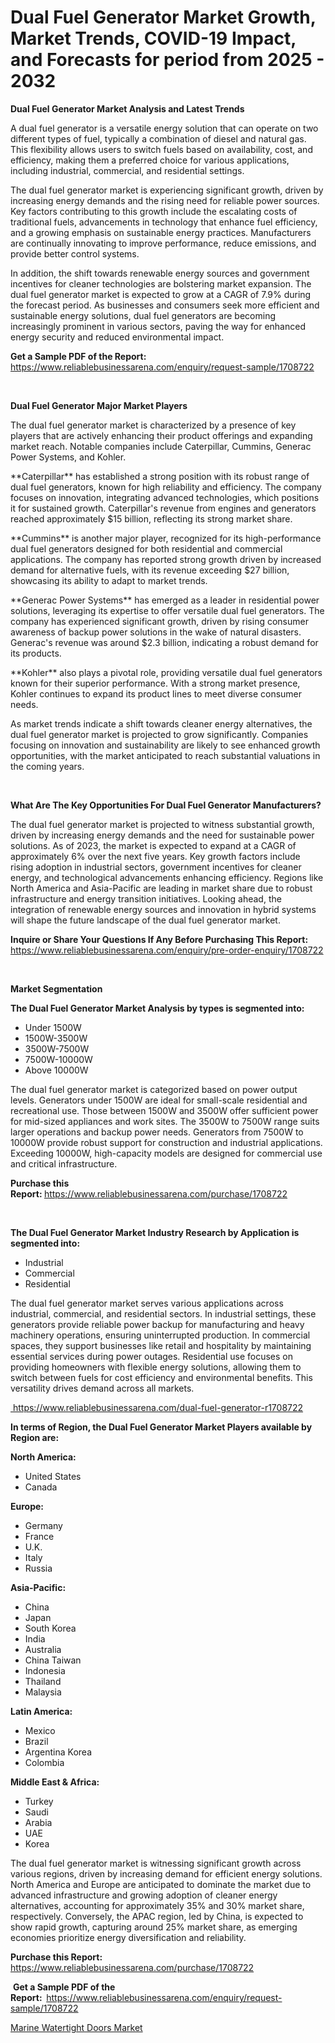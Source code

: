 <p><h1>Dual Fuel Generator Market Growth, Market Trends, COVID-19 Impact, and Forecasts for period from 2025 - 2032</h1></p><p><strong>Dual Fuel Generator Market Analysis and Latest Trends</strong></p>
<p><p>A dual fuel generator is a versatile energy solution that can operate on two different types of fuel, typically a combination of diesel and natural gas. This flexibility allows users to switch fuels based on availability, cost, and efficiency, making them a preferred choice for various applications, including industrial, commercial, and residential settings. </p><p>The dual fuel generator market is experiencing significant growth, driven by increasing energy demands and the rising need for reliable power sources. Key factors contributing to this growth include the escalating costs of traditional fuels, advancements in technology that enhance fuel efficiency, and a growing emphasis on sustainable energy practices. Manufacturers are continually innovating to improve performance, reduce emissions, and provide better control systems.</p><p>In addition, the shift towards renewable energy sources and government incentives for cleaner technologies are bolstering market expansion. The dual fuel generator market is expected to grow at a CAGR of 7.9% during the forecast period. As businesses and consumers seek more efficient and sustainable energy solutions, dual fuel generators are becoming increasingly prominent in various sectors, paving the way for enhanced energy security and reduced environmental impact.</p></p>
<p><strong>Get a Sample PDF of the Report:&nbsp;</strong> <a href="https://www.reliablebusinessarena.com/enquiry/request-sample/1708722?utm_campaign=3443&utm_medium=2&utm_source=Github&utm_content=ia&utm_term=08042025&utm_id=dual-fuel-generator">https://www.reliablebusinessarena.com/enquiry/request-sample/1708722</a></p>
<p>&nbsp;</p>
<p><strong>Dual Fuel Generator Major Market Players</strong></p>
<p><p>The dual fuel generator market is characterized by a presence of key players that are actively enhancing their product offerings and expanding market reach. Notable companies include Caterpillar, Cummins, Generac Power Systems, and Kohler.</p><p>**Caterpillar** has established a strong position with its robust range of dual fuel generators, known for high reliability and efficiency. The company focuses on innovation, integrating advanced technologies, which positions it for sustained growth. Caterpillar's revenue from engines and generators reached approximately $15 billion, reflecting its strong market share.</p><p>**Cummins** is another major player, recognized for its high-performance dual fuel generators designed for both residential and commercial applications. The company has reported strong growth driven by increased demand for alternative fuels, with its revenue exceeding $27 billion, showcasing its ability to adapt to market trends.</p><p>**Generac Power Systems** has emerged as a leader in residential power solutions, leveraging its expertise to offer versatile dual fuel generators. The company has experienced significant growth, driven by rising consumer awareness of backup power solutions in the wake of natural disasters. Generac's revenue was around $2.3 billion, indicating a robust demand for its products.</p><p>**Kohler** also plays a pivotal role, providing versatile dual fuel generators known for their superior performance. With a strong market presence, Kohler continues to expand its product lines to meet diverse consumer needs.</p><p>As market trends indicate a shift towards cleaner energy alternatives, the dual fuel generator market is projected to grow significantly. Companies focusing on innovation and sustainability are likely to see enhanced growth opportunities, with the market anticipated to reach substantial valuations in the coming years.</p></p>
<p>&nbsp;</p>
<p><strong>What Are The Key Opportunities For Dual Fuel Generator Manufacturers?</strong></p>
<p><p>The dual fuel generator market is projected to witness substantial growth, driven by increasing energy demands and the need for sustainable power solutions. As of 2023, the market is expected to expand at a CAGR of approximately 6% over the next five years. Key growth factors include rising adoption in industrial sectors, government incentives for cleaner energy, and technological advancements enhancing efficiency. Regions like North America and Asia-Pacific are leading in market share due to robust infrastructure and energy transition initiatives. Looking ahead, the integration of renewable energy sources and innovation in hybrid systems will shape the future landscape of the dual fuel generator market.</p></p>
<p><strong>Inquire or Share Your Questions If Any Before Purchasing This Report:</strong> <a href="https://www.reliablebusinessarena.com/enquiry/pre-order-enquiry/1708722?utm_campaign=3443&utm_medium=2&utm_source=Github&utm_content=ia&utm_term=08042025&utm_id=dual-fuel-generator">https://www.reliablebusinessarena.com/enquiry/pre-order-enquiry/1708722</a></p>
<p>&nbsp;</p>
<p><strong>Market Segmentation</strong></p>
<p><strong>The Dual Fuel Generator Market Analysis by types is segmented into:</strong></p>
<p><ul><li>Under 1500W</li><li>1500W-3500W</li><li>3500W-7500W</li><li>7500W-10000W</li><li>Above 10000W</li></ul></p>
<p><p>The dual fuel generator market is categorized based on power output levels. Generators under 1500W are ideal for small-scale residential and recreational use. Those between 1500W and 3500W offer sufficient power for mid-sized appliances and work sites. The 3500W to 7500W range suits larger operations and backup power needs. Generators from 7500W to 10000W provide robust support for construction and industrial applications. Exceeding 10000W, high-capacity models are designed for commercial use and critical infrastructure.</p></p>
<p><strong>Purchase this Report:&nbsp;</strong><a href="https://www.reliablebusinessarena.com/purchase/1708722?utm_campaign=3443&utm_medium=2&utm_source=Github&utm_content=ia&utm_term=08042025&utm_id=dual-fuel-generator">https://www.reliablebusinessarena.com/purchase/1708722</a></p>
<p>&nbsp;</p>
<p><strong>The Dual Fuel Generator Market Industry Research by Application is segmented into:</strong></p>
<p><ul><li>Industrial</li><li>Commercial</li><li>Residential</li></ul></p>
<p><p>The dual fuel generator market serves various applications across industrial, commercial, and residential sectors. In industrial settings, these generators provide reliable power backup for manufacturing and heavy machinery operations, ensuring uninterrupted production. In commercial spaces, they support businesses like retail and hospitality by maintaining essential services during power outages. Residential use focuses on providing homeowners with flexible energy solutions, allowing them to switch between fuels for cost efficiency and environmental benefits. This versatility drives demand across all markets.</p></p>
<p><a href="https://www.reliablebusinessarena.com/dual-fuel-generator-r1708722?utm_campaign=3443&utm_medium=2&utm_source=Github&utm_content=ia&utm_term=08042025&utm_id=dual-fuel-generator">&nbsp;https://www.reliablebusinessarena.com/dual-fuel-generator-r1708722</a></p>
<p><strong>In terms of Region, the Dual Fuel Generator Market Players available by Region are:</strong></p>
<p>
    <p> <strong> North America: </strong>
        <ul>
            <li>United States</li>
            <li>Canada</li>
        </ul>
        </p> 
    <p> <strong> Europe: </strong>
        <ul>
            <li>Germany</li>
            <li>France</li>
            <li>U.K.</li>
            <li>Italy</li>
            <li>Russia</li>
        </ul>
        </p> 
    <p> <strong> Asia-Pacific: </strong>
        <ul>
            <li>China</li>
            <li>Japan</li>
            <li>South Korea</li>
            <li>India</li>
            <li>Australia</li>
            <li>China Taiwan</li>
            <li>Indonesia</li>
            <li>Thailand</li>
            <li>Malaysia</li>
        </ul>
        </p> 
    <p> <strong> Latin America: </strong>
        <ul>
            <li>Mexico</li>
            <li>Brazil</li>
            <li>Argentina Korea</li>
            <li>Colombia</li>
        </ul>
        </p> 
    <p> <strong> Middle East & Africa: </strong>
        <ul>
            <li>Turkey</li>
            <li>Saudi</li>
            <li>Arabia</li>
            <li>UAE</li>
            <li>Korea</li>
        </ul>
    </p>
    </p>
<p><p>The dual fuel generator market is witnessing significant growth across various regions, driven by increasing demand for efficient energy solutions. North America and Europe are anticipated to dominate the market due to advanced infrastructure and growing adoption of cleaner energy alternatives, accounting for approximately 35% and 30% market share, respectively. Conversely, the APAC region, led by China, is expected to show rapid growth, capturing around 25% market share, as emerging economies prioritize energy diversification and reliability.</p></p>
<p><strong>Purchase this Report: </strong><a href="https://www.reliablebusinessarena.com/purchase/1708722?utm_campaign=3443&utm_medium=2&utm_source=Github&utm_content=ia&utm_term=08042025&utm_id=dual-fuel-generator">https://www.reliablebusinessarena.com/purchase/1708722</a></p>
<p>&nbsp;<strong>Get a Sample PDF of the Report:&nbsp;&nbsp;</strong><a href="https://www.reliablebusinessarena.com/enquiry/request-sample/1708722?utm_campaign=3443&utm_medium=2&utm_source=Github&utm_content=ia&utm_term=08042025&utm_id=dual-fuel-generator">https://www.reliablebusinessarena.com/enquiry/request-sample/1708722</a></p>
<p><strong></strong></p>
<p><p><a href="https://github.com/debowflaggqw/Market-Research-Report-List-1/blob/main/marine-watertight-doors-market.md?utm_campaign=3443&utm_medium=2&utm_source=Github&utm_content=ia&utm_term=08042025&utm_id=dual-fuel-generator">Marine Watertight Doors Market</a></p></p>